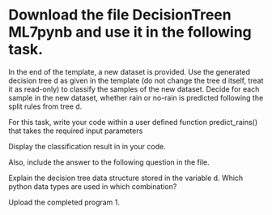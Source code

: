 # Download the file DecisionTreen ML7pynb and use it in the following task.

In the end of the template, a new dataset is provided. Use the generated decision tree d as given in the template (do not change the tree d itself,
treat it as read-only) to classify the samples of the new dataset. Decide for each sample in the new dataset, whether rain or no-rain is predicted following the split rules from tree d. 

For this task, write your code within a user defined function predict_rains() that takes the required input parameters

Display the classification result in in your code.

Also, include the answer to the following question in the file.

Explain the decision tree data structure stored in the variable d. Which python data types are used in which combination?

Upload the completed program 1.
